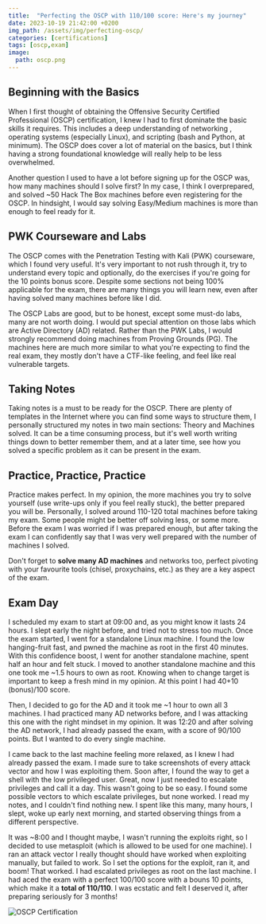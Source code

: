 ```yaml
---
title:  "Perfecting the OSCP with 110/100 score: Here's my journey"
date: 2023-10-19 21:42:00 +0200
img_path: /assets/img/perfecting-oscp/
categories: [certifications]
tags: [oscp,exam]
image:
  path: oscp.png
---
```


## Beginning with the Basics

When I first thought of obtaining the Offensive Security Certified Professional (OSCP) certification, I knew I had to first dominate the basic skills it requires. This includes a deep understanding of networking , operating systems (especially Linux), and scripting (bash and Python, at minimum). The OSCP does cover a lot of material on the basics, but I think having a strong foundational knowledge will really help to be less overwhelmed.

Another question I used to have a lot before signing up for the OSCP was, how many machines should I solve first? In my case, I think I overprepared, and solved ~50 Hack The Box machines before even registering for the OSCP. In hindsight, I would say solving Easy/Medium machines is more than enough to feel ready for it.

## PWK Courseware and Labs

The OSCP comes with the Penetration Testing with Kali (PWK) courseware, which I found very useful. It's very important to not rush through it, try to understand every topic and optionally, do the exercises if you're going for the 10 points bonus score. Despite some sections not being 100% applicable for the exam, there are many things you will learn new, even after having solved many machines before like I did. 

The OSCP Labs are good, but to be honest, except some must-do labs, many are not worth doing. I would put special attention on those labs which are Active Directory (AD) related. Rather than the PWK Labs, I would strongly recommend doing machines from Proving Grounds (PG). The machines here are much more similar to what you're expecting to find the real exam, they mostly don't have a CTF-like feeling, and feel like real vulnerable targets.

## Taking Notes

Taking notes is a must to be ready for the OSCP. There are plenty of templates in the Internet where you can find some ways to structure them, I personally structured my notes in two main sections: Theory and Machines solved. It can be a time consuming process, but it's well worth writing things down to better remember them, and at a later time, see how you solved a specific problem as it can be present in the exam.

## Practice, Practice, Practice

Practice makes perfect. In my opinion, the more machines you try to solve yourself (use write-ups only if you feel really stuck), the better prepared you will be. Personally, I solved around 110-120 total machines before taking my exam. Some people might be better off solving less, or some more. Before the exam I was worried if I was prepared enough, but after taking the exam I can confidently say that I was very well prepared with the number of machines I solved. 

Don't forget to **solve many AD machines** and networks too, perfect pivoting with your favourite tools (chisel, proxychains, etc.) as they are a key aspect of the exam.

## Exam Day

I scheduled my exam to start at 09:00 and, as you might know it lasts 24 hours. I slept early the night before, and tried not to stress too much. Once the exam started, I went for a standalone Linux machine. I found the low hanging-fruit fast, and pwned the machine as root in the first 40 minutes. With this confidence boost, I went for another standalone machine, spent half an hour and felt stuck. I moved to another standalone machine and this one took me ~1.5 hours to own as root. Knowing when to change target is important to keep a fresh mind in my opinion. At this point I had 40+10 (bonus)/100 score. 

Then, I decided to go for the AD and it took me ~1 hour to own all 3 machines. I had practiced many AD networks before, and I was attacking this one with the right mindset in my opinion. It was 12:20 and after solving the AD network, I had already passed the exam, with a score of 90/100 points. But I wanted to do every single machine.

I came back to the last machine feeling more relaxed, as I knew I had already passed the exam. I made sure to take screenshots of every attack vector and how I was exploiting them. Soon after, I found the way to get a shell with the low privileged user. Great, now I just needed to escalate privileges and call it a day. This wasn't going to be so easy. I found some possible vectors to which escalate privileges, but none worked. I read my notes, and I couldn't find nothing new. I spent like this many, many hours, I slept, woke up early next morning, and started observing things from a different perspective. 

It was ~8:00 and I thought maybe, I wasn't running the exploits right, so I decided to use metasploit (which is allowed to be used for one machine). I ran an attack vector I really thought should have worked when exploiting manually, but failed to work. So I set the options for the exploit, ran it, and boom! That worked. I had escalated privileges as root on the last machine. I had aced the exam with a perfect 100/100 score with a bouns 10 points, which make it a **total of 110/110**. I was ecstatic and felt I deserved it, after preparing seriously for 3 months!

![OSCP Certification](cert.png)